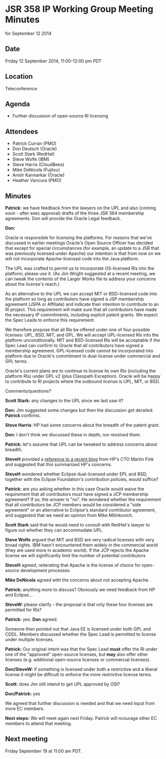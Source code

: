 # JSR 358 IP Working Group Meeting Minutes  
for September 12 2014

## Date

Friday 12 September 2014, 11:00-12:00 pm PDT

## Location

Teleconference

## Agenda

*   Further discussion of open-source RI licensing

## Attendees

*   Patrick Curran (PMO)
*   Don Deutsch (Oracle)
*   Scott Stark (RedHat)
*   Steve Wolfe (IBM)
*   Steve Harris (CloudBees)
*   Mike DeNicola (Fujitsu)
*   Anish Karmarkar (Oracle)
*   Heather Vancura (PMO)

## **Minutes**

**Patrick:** we have feedback from the lawyers on the UPL and also (coming soon - after exec approval) drafts of the three JSR 364 membership agreements. Don will provide the Oracle Legal feedback.

**Don:**

Oracle is responsible for licensing the platforms. For reasons that we've discussed in earlier meetings Oracle's Open Source Officer has decided that except for special circumstances (for example, an update to a JSR that was previously licensed under Apache) our intention is that from now on we will not incorporate Apache-licensed code into the Java platform.

The UPL was crafted to permit us to incorporate OS-licensed RIs into the platform; please use it. (As Jim Wright suggested at a recent meeting, we can tweak the contents of the Larger Works file to address your concerns about the license's reach.)

As an alternative to the UPL we can accept MIT or BSD-licensed code into the platform so long as contributors have signed a JSP membership agreement (JSPA or Affiliate) and indicate their intention to contribute to an RI project. This requirement will make sure that all contributors have made the necessary IP commitments, including explicit patent grants. We expect the Spec Leads to enforce this requirement.

We therefore propose that all RIs be offered under one of four possible licenses: UPL, BSD, MIT, and GPL. We will accept UPL-licensed RIs into the platform unconditionally. MIT and BSD-licensed RIs will be acceptable if the Spec Lead can confirm to Oracle that all contributors have signed a membership agreement. GPL-licensed code cannot be incorporated into platform due to Oracle's commitment to dual-license under commercial and GPL terms.

Oracle's current plans are to continue to license its own RIs (including the platform RIs) under GPL v2 (plus Classpath Exception). Oracle will be happy to contribute to RI projects where the outbound license is UPL, MIT, or BSD.

Comments/questions?

**Scott Stark:** any changes to the UPL since we last saw it?

**Don:** Jim suggested some changes but then the discussion got derailed. **Patrick** confirms.

**Steve Harris**: HP had some concerns about the breadth of the patent grant.

**Don:** I don't think we discussed these in depth, nor resolved them.

**Patrick:** let's assume that UPL can be tweaked to address concerns about breadth.

**SteveH** provided a [reference to a recent blog](http://h30499.www3.hp.com/t5/HP-Software-Solutions-Blog/Use-Oracle-s-UPL-Abandon-Your-Intellectual-Property/ba-p/6485626) from HP's CTO Martin Fink and suggested that this summarized HP's concerns.

**SteveH** wondered whether Eclipse dual-licensed under EPL and BSD, together with the Eclipse Foundation's contribution policies, would suffice?

**Patrick:** are you asking whether in this case Oracle would waive the requirement that all contributors must have signed a JCP membership agreement? If so, the answer is "no". He wondered whether the requirement that all contributors be JCP members would be considered a "side agreement" or an alternative to Eclipse's standard contributor agreement, and suggested that we need an opinion from Mike Milinkovich.

**Scott Stark** said that he would need to consult with RedHat's lawyer to figure out whether they can accommodate UPL.

**Steve Wolfe** argued that MIT and BSD are very radical licenses with very broad rights. IBM hasn't encountered them widely in the commercial world (they are used more in academic world). If the JCP rejects the Apache license we will significantly limit the number of potential contributors

**SteveH** agreed, reiterating that Apache is the license of choice for open-source development processes.

**Mike DeNicola** agreed with the concerns about not accepting Apache.

**Patrick:** anything more to discuss? Obviously we need feedback from HP and Eclipse...

**SteveW:** please clarify - the proposal is that only these four licenses are permitted for RIs?

**Patrick:** yes. **Don** agreed.

Someone then pointed out that Java EE is licensed under both GPL and CDDL. Members discussed whether the Spec Lead is permitted to license under multiple licenses.

**Patrick:** Our original intent was that the Spec Lead **must** offer the RI under one of the "approved" open-source licenses, but **may** also offer other licenses (e.g. additional open-source licenses or commercial licenses).

**Don/SteveW:** if something is licensed under both a restrictive and a liberal license it might be difficult to enforce the more restrictive license terms.

**Scott:** does Jim still intend to get UPL approved by OSI?

**Don/Patrick:** yes

We agreed that further discussion is needed and that we need input from more EC members.

**Next steps:** We will meet again next Friday. Patrick will ncourage other EC members to attend that meeting.

## **Next meeting**

Friday September 19 at 11:00 am PDT.